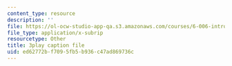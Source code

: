```yaml
---
content_type: resource
description: ''
file: https://ol-ocw-studio-app-qa.s3.amazonaws.com/courses/6-006-introduction-to-algorithms-fall-2011/ed62772bf7095fb5b936c47ad869736c_a_otxyu0mSQ.vtt
file_type: application/x-subrip
resourcetype: Other
title: 3play caption file
uid: ed62772b-f709-5fb5-b936-c47ad869736c
---
```

